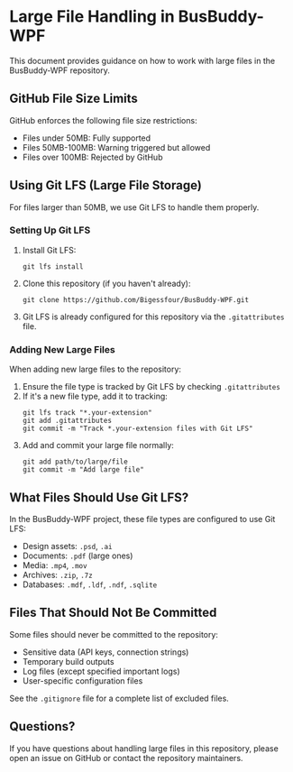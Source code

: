# Large File Handling in BusBuddy-WPF

This document provides guidance on how to work with large files in the BusBuddy-WPF repository.

## GitHub File Size Limits

GitHub enforces the following file size restrictions:

- Files under 50MB: Fully supported
- Files 50MB-100MB: Warning triggered but allowed
- Files over 100MB: Rejected by GitHub

## Using Git LFS (Large File Storage)

For files larger than 50MB, we use Git LFS to handle them properly.

### Setting Up Git LFS

1. Install Git LFS:
   ```
   git lfs install
   ```

2. Clone this repository (if you haven't already):
   ```
   git clone https://github.com/Bigessfour/BusBuddy-WPF.git
   ```

3. Git LFS is already configured for this repository via the `.gitattributes` file.

### Adding New Large Files

When adding new large files to the repository:

1. Ensure the file type is tracked by Git LFS by checking `.gitattributes`
2. If it's a new file type, add it to tracking:
   ```
   git lfs track "*.your-extension"
   git add .gitattributes
   git commit -m "Track *.your-extension files with Git LFS"
   ```
3. Add and commit your large file normally:
   ```
   git add path/to/large/file
   git commit -m "Add large file"
   ```

## What Files Should Use Git LFS?

In the BusBuddy-WPF project, these file types are configured to use Git LFS:

- Design assets: `.psd`, `.ai`
- Documents: `.pdf` (large ones)
- Media: `.mp4`, `.mov`
- Archives: `.zip`, `.7z`
- Databases: `.mdf`, `.ldf`, `.ndf`, `.sqlite`

## Files That Should Not Be Committed

Some files should never be committed to the repository:

- Sensitive data (API keys, connection strings)
- Temporary build outputs
- Log files (except specified important logs)
- User-specific configuration files

See the `.gitignore` file for a complete list of excluded files.

## Questions?

If you have questions about handling large files in this repository, please open an issue on GitHub or contact the repository maintainers.
